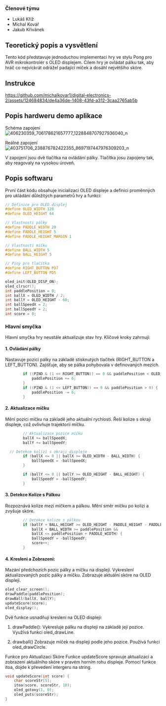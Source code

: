 ### Členové týmu

* Lukáš Kříž 
* Michal Kovář
* Jakub Křivánek

## Teoretický popis a vysvětlení

Tento kód představuje jednoduchou implementaci hry ve stylu Pong pro AVR mikrokontrolér s OLED displejem. Cílem hry je ovládat pálku tak, aby hráč co nejvíckrát odrážel padající míček a dosáhl největšího skóre.

## Instrukce
https://github.com/michalkovar1/digital-electronics-2/assets/124684834/de4a36de-1408-43fd-a312-3caa2765ab5b

## Popis hardweru demo aplikace

Schéma zapojení
![406230359_706178621657777_1228848707927936040_n](https://github.com/michalkovar1/digital-electronics-2/assets/124684834/20230e21-25e5-470e-959a-af714097d5ed)

Reálné zapojení
![403751706_238876782422355_8697197447976309203_n](https://github.com/michalkovar1/digital-electronics-2/assets/124684834/9ac14f76-219f-4626-9c58-d8497a857fa3)

V zapojení jsou dvě tlačítka na ovládání pálky. Tlačítka josu zapojeny tak, aby reagovaly na vysokou úroveň. 
## Popis softwaru

První část kódu obsahuje inicializaci OLED displeje a definici proměnných pro ukládání důležitých parametrů hry a funkcí:

```c
// Definice pro OLED displej
#define OLED_WIDTH 128
#define OLED_HEIGHT 64

// Vlastnosti pálky
#define PADDLE_WIDTH 20
#define PADDLE_HEIGHT 5
#define PADDLE_HEIGHT_MARGIN 1

// Vlastnosti míčku
#define BALL_WIDTH 5
#define BALL_HEIGHT 5

// Piny pro tlačítka
#define RIGHT_BUTTON PD7
#define LEFT_BUTTON PD5

oled_init(OLED_DISP_ON);
oled_clrscr();
int paddlePosition = 0;
int ballX = OLED_WIDTH / 2;
int ballY = OLED_HEIGHT - 60;
int ballSpeedX = 2;
int ballSpeedY = 2;
int score = 0;
```

### Hlavní smyčka
Hlavní smyčka hry neustále aktualizuje stav hry. Klíčové kroky zahrnují:

#### 1. Ovládání pálky 
Nastavuje pozici pálky na základě stisknutých tlačítek (RIGHT_BUTTON a LEFT_BUTTON).
Zajišťuje, aby se pálka pohybovala v definovaných mezích.

```c
        if ((PIND & (1 << RIGHT_BUTTON)) == 0 && paddlePosition < OLED_WIDTH - PADDLE_WIDTH) {
            paddlePosition += 6;
        }
        if ((PIND & (1 << LEFT_BUTTON)) == 0 && paddlePosition > 0) {
            paddlePosition -= 6;
        }
```

#### 2. Aktualizace míčku 
Mění pozici míčku na základě jeho aktuální rychlosti.
Řeší kolize s okraji displeje, což ovlivňuje trajektorii míčku.
```c
        // Aktualizace pozice míčku
        ballX += ballSpeedX;
        ballY += ballSpeedY;

  // Detekce kolizí s okraji displeje
        if (ballX <= 0 || ballX >= OLED_WIDTH - BALL_WIDTH) {
            ballSpeedX = -ballSpeedX;
        }

        if (ballY <= 0 || ballY >= OLED_HEIGHT - BALL_HEIGHT) {
            ballSpeedY = -ballSpeedY;
        }
```

#### 3. Detekce Kolize s Pálkou 
Rozpoznává kolize mezi míčkem a pálkou.
Mění směr míčku po kolizi a zvyšuje skóre.

```c
        // Detekce kolize s pálkou
        if (ballY + BALL_HEIGHT >= OLED_HEIGHT - PADDLE_HEIGHT - PADDLE_HEIGHT_MARGIN &&
            ballX + BALL_WIDTH >= paddlePosition &&
            ballX <= paddlePosition + PADDLE_WIDTH) {
            ballSpeedY = -ballSpeedY;
            score++;
        }

```

#### 4. Kreslení a Zobrazení: 
Mazání předchozích pozic pálky a míčku na displeji.
Vykreslení aktualizovaných pozic pálky a míčku.
Zobrazuje aktuální skóre na OLED displeji.

```c
oled_clear_screen();
drawPaddle(paddlePosition);
drawBall(ballX, ballY);
updateScore(score);
oled_display();
```

Dvě funkce usnadňují kreslení na OLED displeji:
1. drawPaddle():
Vykresluje pálku na displeji na základě její pozice.
Využívá funkci oled_drawLine.

2. drawball()
Zobrazuje míček na displeji podle jeho pozice.
Používá funkci oled_drawCircle.

Funkce pro Aktualizaci Skóre
Funkce updateScore spravuje aktualizaci a zobrazení aktuálního skóre v pravém horním rohu displeje. Pomocí funkce itoa, dojde k převedení intergeru na string.

```c
void updateScore(int score) {
    char scoreStr[5];  
    itoa(score, scoreStr, 10);
    oled_gotoxy(1, 0);
    oled_puts(scoreStr);
}
```
